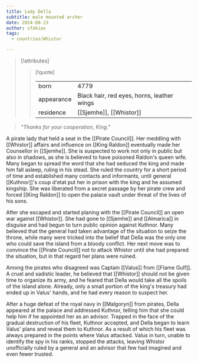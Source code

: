 ```yaml
---
title: Lady Della
subtitle: male mounted archer
date: 2024-08-23
author: sfakias
tags:
  - countries/Whistor

---
```

> [!attributes]
> 
> > [!quote]
> >
> > | | |
> > | --- | --- |
> > | born | 4779 |
> > | appearance | Black hair, red eyes, horns, leather wings |
> > | residence | [[Sjemhe]], [[Whistor]] |

>_"Thanks for your cooperation, King."_

A pirate lady that held a seat in the [[Pirate Council]]. Her meddling with [[Whistor]] affairs and influence on [[King Raldon]] eventually made her Counsellor in [[Sjemhe]]. She is suspected to work not only in public but also in shadows, as she is believed to have poisoned Raldon's queen wife. Many began to spread the word that she had seduced the king and made him fall asleep, ruling in his stead. She ruled the country for a short period of time and established many contacts and informants, until general [[Kuthnor]]'s coup d'etat put her in prison with the king and he assumed kingship. She was liberated from a secret passage by her pirate crew and forced [[King Raldon]] to open the palace vault under threat of the lives of his sons.

After she escaped and started planing with the [[Pirate Council]] an open war against [[Whistor]]. She had gone to [[Sjemhe]] and [[Almarica]] in disguise and had begun to turn public opinion against Kuthnor. Many believed that the general had taken advantage of the situation to seize the throne, while many were tricked into the belief that Della was the only one who could save the island from a bloody conflict. Her next move was to convince the [[Pirate Council]] not to attack Whistor until she had prepared the situation, but in that regard her plans were ruined.

Among the pirates who disagreed was Captain [[Valus]] from [[Flame Gulf]]. A cruel and sadistic leader, he believed that [[Whistor]] should not be given time to organize its army, and he feared that Della would take all the spoils of the island alone. Already, only a small portion of the king's treasury had ended up in Valus' hands, and he had every reason to suspect her.

After a huge defeat of the royal navy in [[Malgoryn]] from pirates, Della appeared at the palace and addressed Kuthnor, telling him that she could help him if he appointed her as an advisor. Trapped in the face of the gradual destruction of his fleet, Kuthnor accepted, and Della began to learn Valus' plans and reveal them to Kuthnor. As a result of which his fleet was always prepared in the points where Valus attacked. Valus in turn, unable to identify the spy in his ranks, stopped the attacks, leaving Whistor unofficially ruled by a general and an advisor that few had imagined and even fewer trusted.
